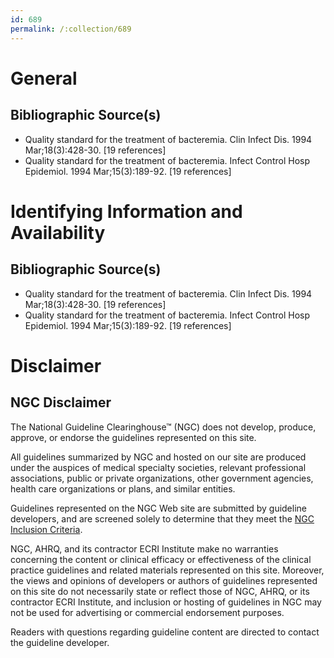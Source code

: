 ```yaml
---
id: 689
permalink: /:collection/689
---
```


# General

## Bibliographic Source(s)

- Quality standard for the treatment of bacteremia. Clin Infect Dis. 1994 Mar;18(3):428-30. [19 references]
- Quality standard for the treatment of bacteremia. Infect Control Hosp Epidemiol. 1994 Mar;15(3):189-92. [19 references]

# Identifying Information and Availability

## Bibliographic Source(s)

- Quality standard for the treatment of bacteremia. Clin Infect Dis. 1994 Mar;18(3):428-30. [19 references]
- Quality standard for the treatment of bacteremia. Infect Control Hosp Epidemiol. 1994 Mar;15(3):189-92. [19 references]

# Disclaimer

## NGC Disclaimer

The National Guideline Clearinghouse™ (NGC) does not develop, produce, approve, or endorse the guidelines represented on this site.

All guidelines summarized by NGC and hosted on our site are produced under the auspices of medical specialty societies, relevant professional associations, public or private organizations, other government agencies, health care organizations or plans, and similar entities.

Guidelines represented on the NGC Web site are submitted by guideline developers, and are screened solely to determine that they meet the [NGC Inclusion Criteria](/help-and-about/summaries/inclusion-criteria).

NGC, AHRQ, and its contractor ECRI Institute make no warranties concerning the content or clinical efficacy or effectiveness of the clinical practice guidelines and related materials represented on this site. Moreover, the views and opinions of developers or authors of guidelines represented on this site do not necessarily state or reflect those of NGC, AHRQ, or its contractor ECRI Institute, and inclusion or hosting of guidelines in NGC may not be used for advertising or commercial endorsement purposes.

Readers with questions regarding guideline content are directed to contact the guideline developer.

